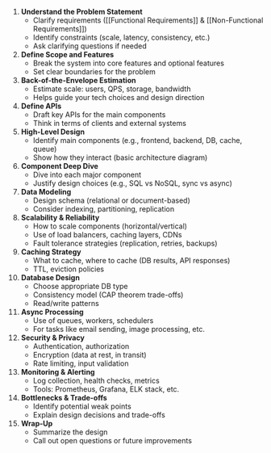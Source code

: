 
1. **Understand the Problem Statement**
    - Clarify requirements ([[Functional Requirements]] & [[Non-Functional Requirements]])
    - Identify constraints (scale, latency, consistency, etc.)
    - Ask clarifying questions if needed
2. **Define Scope and Features**
    - Break the system into core features and optional features
    - Set clear boundaries for the problem
3. **Back-of-the-Envelope Estimation**
    - Estimate scale: users, QPS, storage, bandwidth
    - Helps guide your tech choices and design direction
4. **Define APIs**
    - Draft key APIs for the main components
    - Think in terms of clients and external systems
5. **High-Level Design**
    - Identify main components (e.g., frontend, backend, DB, cache, queue)
    - Show how they interact (basic architecture diagram)
6. **Component Deep Dive**
    - Dive into each major component
    - Justify design choices (e.g., SQL vs NoSQL, sync vs async)
7. **Data Modeling**
    - Design schema (relational or document-based)
    - Consider indexing, partitioning, replication
8. **Scalability & Reliability**
    - How to scale components (horizontal/vertical)
    - Use of load balancers, caching layers, CDNs
    - Fault tolerance strategies (replication, retries, backups)
9. **Caching Strategy**
    - What to cache, where to cache (DB results, API responses)
    - TTL, eviction policies
10. **Database Design**
    - Choose appropriate DB type
    - Consistency model (CAP theorem trade-offs)
    - Read/write patterns
11. **Async Processing**
    - Use of queues, workers, schedulers
    - For tasks like email sending, image processing, etc.
12. **Security & Privacy**
    - Authentication, authorization
    - Encryption (data at rest, in transit)
    - Rate limiting, input validation
13. **Monitoring & Alerting**
    - Log collection, health checks, metrics
    - Tools: Prometheus, Grafana, ELK stack, etc.
14. **Bottlenecks & Trade-offs**
    - Identify potential weak points
    - Explain design decisions and trade-offs
15. **Wrap-Up**
    - Summarize the design
    - Call out open questions or future improvements